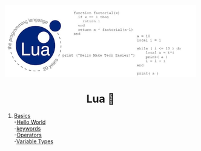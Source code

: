 
![lua banner](var/lua-image.jpg)

<div align="center">

# Lua 🌙

</div>

1. [Basics](basics/)  
    -[Hello World](basics/hello_world.lua)  
    -[keywords](basics/lua_keyword.txt)  
    -[Operators](basics/operators_inLua.lua)  
    -[Variable Types](basics/variable_types.lua)   


